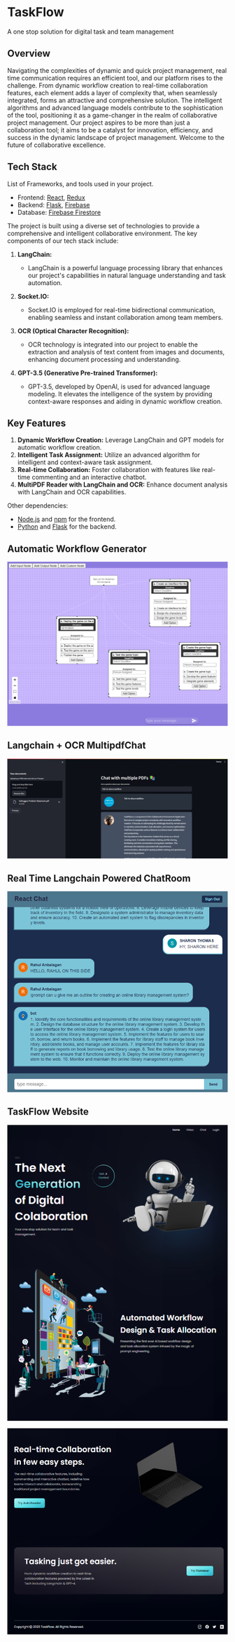 # TaskFlow
A one stop solution for digital task and team management

## Overview

Navigating the complexities of dynamic and quick project management, real time communication requires
an efficient tool, and our platform rises to the challenge. From dynamic workflow creation to real-time
collaboration features, each element adds a layer of complexity that, when seamlessly integrated, forms an
attractive and comprehensive solution. The intelligent algorithms and advanced language models
contribute to the sophistication of the tool, positioning it as a game-changer in the realm of collaborative
project management. Our project aspires to be more than just a collaboration tool; it aims to be a catalyst
for innovation, efficiency, and success in the dynamic landscape of project management. Welcome to the
future of collaborative excellence.

## Tech Stack

List of Frameworks, and tools used in your project.

- Frontend: [React](https://reactjs.org/), [Redux](https://redux.js.org/)
- Backend: [Flask](https://flask.palletsprojects.com/), [Firebase](https://firebase.google.com/)
- Database: [Firebase Firestore](https://firebase.google.com/docs/firestore)

The project is built using a diverse set of technologies to provide a comprehensive and intelligent collaborative environment. The key components of our tech stack include:

1. **LangChain:**
   - LangChain is a powerful language processing library that enhances our project's capabilities in natural language understanding and task automation.

2. **Socket.IO:**
   - Socket.IO is employed for real-time bidirectional communication, enabling seamless and instant collaboration among team members.

3. **OCR (Optical Character Recognition):**
   - OCR technology is integrated into our project to enable the extraction and analysis of text content from images and documents, enhancing document processing and understanding.

4. **GPT-3.5 (Generative Pre-trained Transformer):**
   - GPT-3.5, developed by OpenAI, is used for advanced language modeling. It elevates the intelligence of the system by providing context-aware responses and aiding in dynamic workflow creation.


## Key Features

1. **Dynamic Workflow Creation:** Leverage LangChain and GPT models for automatic workflow creation.
2. **Intelligent Task Assignment:** Utilize an advanced algorithm for intelligent and context-aware task assignment.
3. **Real-time Collaboration:** Foster collaboration with features like real-time commenting and an interactive chatbot.
4. **MultiPDF Reader with LangChain and OCR:** Enhance document analysis with LangChain and OCR capabilities.


Other dependencies:

- [Node.js](https://nodejs.org/) and [npm](https://www.npmjs.com/) for the frontend.
- [Python](https://www.python.org/) and [Flask](https://flask.palletsprojects.com/) for the backend.

## Automatic Workflow Generator
![FloMaker](https://github.com/0902-Sharon/TaskFlow/blob/main/img2.png)

## Langchain + OCR MultipdfChat 
![MultipdfChat](https://github.com/0902-Sharon/TaskFlow/blob/main/img7.jpg)

## Real Time Langchain Powered ChatRoom
![ChatRoom](https://github.com/0902-Sharon/TaskFlow/blob/main/img3.png)


## TaskFlow Website
![FloMaker](https://github.com/0902-Sharon/TaskFlow/blob/main/img5.png)

![FloMaker](https://github.com/0902-Sharon/TaskFlow/blob/main/img6.png)

